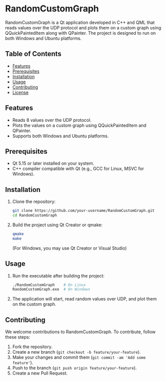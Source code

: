 # RandomCustomGraph

RandomCustomGraph is a Qt application developed in C++ and QML that reads values over the UDP protocol and plots them on a custom graph using QQuickPaintedItem along with QPainter. The project is designed to run on both Windows and Ubuntu platforms.

## Table of Contents

- [Features](#features)
- [Prerequisites](#prerequisites)
- [Installation](#installation)
- [Usage](#usage)
- [Contributing](#contributing)
- [License](#license)

## Features

- Reads 8 values over the UDP protocol.
- Plots the values on a custom graph using QQuickPaintedItem and QPainter.
- Supports both Windows and Ubuntu platforms.

## Prerequisites

- Qt 5.15 or later installed on your system.
- C++ compiler compatible with Qt (e.g., GCC for Linux, MSVC for Windows).

## Installation

1. Clone the repository:

    ```bash
    git clone https://github.com/your-username/RandomCustomGraph.git
    cd RandomCustomGraph
    ```

2. Build the project using Qt Creator or qmake:

    ```bash
    qmake
    make
    ```

    (For Windows, you may use Qt Creator or Visual Studio)

## Usage

1. Run the executable after building the project:

    ```bash
    ./RandomCustomGraph    # On Linux
    RandomCustomGraph.exe  # On Windows
    ```

2. The application will start, read random values over UDP, and plot them on the custom graph.

## Contributing

We welcome contributions to RandomCustomGraph. To contribute, follow these steps:

1. Fork the repository.
2. Create a new branch (`git checkout -b feature/your-feature`).
3. Make your changes and commit them (`git commit -am 'Add some feature'`).
4. Push to the branch (`git push origin feature/your-feature`).
5. Create a new Pull Request.
